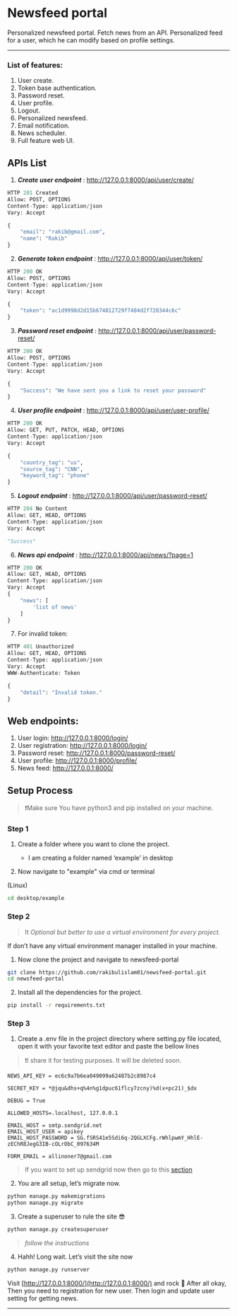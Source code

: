 # Newsfeed portal
Personalized newsfeed portal. Fetch news from an API. Personalized feed for a user, which he 
can modify based on profile settings.
___
### List of features:
1. User create.
2. Token base authentication.
3. Password reset.
4. User profile.
5. Logout.
6. Personalized newsfeed.
7. Email notification.
8. News scheduler.
9. Full feature web UI.

## APIs List
1. ***Create user endpoint*** : http://127.0.0.1:8000/api/user/create/
```python
HTTP 201 Created
Allow: POST, OPTIONS
Content-Type: application/json
Vary: Accept

{
    "email": "rakib@gmail.com",
    "name": "Rakib"
}
```
2. ***Generate token endpoint*** : http://127.0.0.1:8000/api/user/token/
```python
HTTP 200 OK
Allow: POST, OPTIONS
Content-Type: application/json
Vary: Accept

{
    "token": "ac1d9998d2d15b674812729f7484d2f720344c6c"
}
```
3. ***Password reset endpoint*** : http://127.0.0.1:8000/api/user/password-reset/
```python
HTTP 200 OK
Allow: POST, OPTIONS
Content-Type: application/json
Vary: Accept

{
    "Success": "We have sent you a link to reset your password"
}
```
4. ***User profile endpoint*** : http://127.0.0.1:8000/api/user/user-profile/
```python
HTTP 200 OK
Allow: GET, PUT, PATCH, HEAD, OPTIONS
Content-Type: application/json
Vary: Accept

{
    "country_tag": "us",
    "source_tag": "CNN",
    "keyword_tag": "phone"
}
```
5. ***Logout endpoint*** : http://127.0.0.1:8000/api/user/password-reset/
```python
HTTP 204 No Content
Allow: GET, HEAD, OPTIONS
Content-Type: application/json
Vary: Accept

"Success"
```
6. ***News api endpoint*** : http://127.0.0.1:8000/api/news/?page=1
```python
HTTP 200 OK
Allow: GET, HEAD, OPTIONS
Content-Type: application/json
Vary: Accept
{
    "news": [
        'list of news'
    ]
}
```
7. For invalid token:
```python
HTTP 401 Unauthorized
Allow: GET, HEAD, OPTIONS
Content-Type: application/json
Vary: Accept
WWW-Authenticate: Token

{
    "detail": "Invalid token."
}
```
## Web endpoints:
1. User login: http://127.0.0.1:8000/login/
2. User registration: http://127.0.0.1:8000/login/
3. Password reset: http://127.0.0.1:8000/password-reset/
4. User profile: http://127.0.0.1:8000/profile/
5. News feed: http://127.0.0.1:8000/


## Setup Process
> ❗Make sure You have python3 and pip installed on your machine.

### Step 1

1. Create a folder where you want to clone the project.
   - I am creating a folder named ‘example’ in desktop

2. Now navigate to "example" via cmd or terminal

(Linux)

```bash
cd desktop/example
```

### Step 2

> It️ *Optional but better to use a virtual environment for every project.*

If don’t have any virtual environment manager installed in your machine.


1. Now clone the project and navigate to newsfeed-portal

```bash
git clone https://github.com/rakibulislam01/newsfeed-portal.git
cd newsfeed-portal
```

2. Install all the dependencies for the project.


```bash
pip install -r requirements.txt
```

### Step 3

1. Create a .env file in the project directory where setting.py file located, 
   open it with your favorite text editor and paste the bellow lines

>❗I share it for testing purposes. It will be deleted soon.
```.env
NEWS_API_KEY = ec6c9a7b6ea049099a62487b2c8987c4

SECRET_KEY = *@jqu&dhs+q%4n%g1dpuc61flcy7zcny)%d(x+pc21)_$dx

DEBUG = True

ALLOWED_HOSTS=.localhost, 127.0.0.1

EMAIL_HOST = smtp.sendgrid.net
EMAIL_HOST_USER = apikey
EMAIL_HOST_PASSWORD = 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

FORM_EMAIL = allinoner7@gmail.com
```

> If you want to set up sendgrid now then go to this [section](https://sendgrid.com/)

2. You are all setup, let’s migrate now.

```bash
python manage.py makemigrations
python manage.py migrate
```

3. Create a superuser to rule the site 😎

```bash
python manage.py createsuperuser

```

> *follow the instructions*

4. Hahh! Long wait. Let’s visit the site now

```bash
python manage.py runserver
```

Visit [http://127.0.0.1:8000/](http://127.0.0.1:8000/) and rock 🤘
After all okay, Then you need to registration for new user. Then login and update
user setting for getting news.

---




